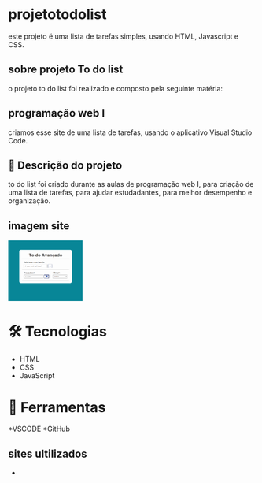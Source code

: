 # projetotodolist
este projeto é uma lista de tarefas simples, usando HTML, Javascript e CSS.

## sobre projeto To do list
o projeto to do list foi realizado e composto pela seguinte matéria:

## programação web I
criamos esse site de uma lista de tarefas, usando o aplicativo Visual Studio Code.

## 📄 Descrição do projeto
to do list foi criado durante as aulas de programação web I, para criação de uma lista de tarefas, para ajudar estudadantes, para melhor desempenho e organização.

## imagem site

<img src="imagem site.png" width="30%"> <br>

# 🛠️ Tecnologias
* HTML
* CSS
* JavaScript

# 🔧 Ferramentas
*VSCODE
*GitHub

## sites ultilizados 
* 

